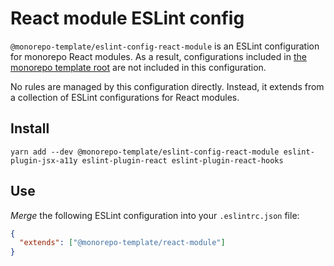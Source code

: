 # React module ESLint config

`@monorepo-template/eslint-config-react-module` is an ESLint configuration
for monorepo React modules. As a result, configurations included in
[the monorepo template root](https://github.com/monorepo-template/monorepo-template/blob/main/.eslintrc.json)
are not included in this configuration.

No rules are managed by this configuration directly. Instead, it extends from a
collection of ESLint configurations for React modules.

## Install

```
yarn add --dev @monorepo-template/eslint-config-react-module eslint-plugin-jsx-a11y eslint-plugin-react eslint-plugin-react-hooks
```

## Use

_Merge_ the following ESLint configuration into your `.eslintrc.json` file:

```json
{
  "extends": ["@monorepo-template/react-module"]
}
```
